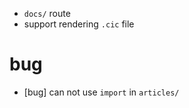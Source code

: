 - `docs/` route
- support rendering `.cic` file

# bug

- [bug] can not use `import` in `articles/`
